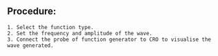 ## Procedure:
	1. Select the function type.
	2. Set the frequency and amplitude of the wave.
	3. Connect the probe of function generator to CRO to visualise the wave generated.
